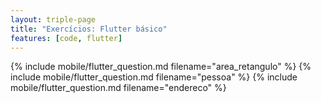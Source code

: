 ```yaml
---
layout: triple-page
title: "Exercícios: Flutter básico"
features: [code, flutter]
---
```


{% include mobile/flutter_question.md filename="area_retangulo" %}
{% include mobile/flutter_question.md filename="pessoa" %}
{% include mobile/flutter_question.md filename="endereco" %}


